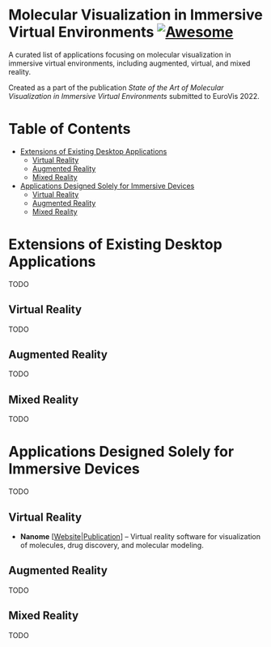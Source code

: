 # Molecular Visualization in Immersive Virtual Environments [![Awesome](https://awesome.re/badge.svg)](https://awesome.re)
A curated list of applications focusing on molecular visualization in immersive virtual environments, including augmented, virtual, and mixed reality.  

Created as a part of the publication *State of the Art of Molecular Visualization in Immersive Virtual Environments* submitted to EuroVis 2022.

<!--
# Emoji Labels
Add
-->

# Table of Contents
* [Extensions of Existing Desktop Applications](#desktop-extensions) 
   * [Virtual Reality](#desktop-extensions-vr)
   * [Augmented Reality](#desktop-extensions-ar)
   * [Mixed Reality](#desktop-extensions-mr)
* [Applications Designed Solely for Immersive Devices](#purely-immersive)
    * [Virtual Reality](#purely-immersive-vr)
    * [Augmented Reality](#purely-immersive-ar)
    * [Mixed Reality](#purely-immersive-mr)

# Extensions of Existing Desktop Applications <a name="desktop-extensions"></a>
TODO

## Virtual Reality <a name="desktop-extensions-vr"></a>
TODO

## Augmented Reality <a name="desktop-extensions-ar"></a>
TODO

## Mixed Reality <a name="desktop-extensions-mr"></a>
TODO

# Applications Designed Solely for Immersive Devices <a name="purely-immersive"></a>
TODO

## Virtual Reality <a name="purely-immersive-vr"></a>
* **Nanome** [[Website](https://nanome.ai/)|[Publication](https://doi.org/10.1016/J.JMGM.2019.03.010)] – Virtual reality software for visualization of molecules, drug discovery, and molecular modeling.

## Augmented Reality <a name="purely-immersive-ar"></a>
TODO

## Mixed Reality <a name="purely-immersive-mr"></a>
TODO

